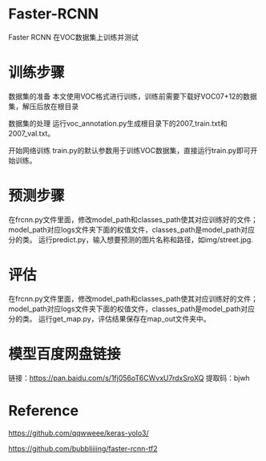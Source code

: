 # Faster-RCNN
Faster RCNN 在VOC数据集上训练并测试

# 训练步骤
数据集的准备
本文使用VOC格式进行训练，训练前需要下载好VOC07+12的数据集，解压后放在根目录

数据集的处理
运行voc_annotation.py生成根目录下的2007_train.txt和2007_val.txt。

开始网络训练
train.py的默认参数用于训练VOC数据集，直接运行train.py即可开始训练。

# 预测步骤
在frcnn.py文件里面，修改model_path和classes_path使其对应训练好的文件；model_path对应logs文件夹下面的权值文件，classes_path是model_path对应分的类。
运行predict.py，输入想要预测的图片名称和路径，如img/street.jpg.

# 评估
在frcnn.py文件里面，修改model_path和classes_path使其对应训练好的文件；model_path对应logs文件夹下面的权值文件，classes_path是model_path对应分的类。
运行get_map.py，评估结果保存在map_out文件夹中。

# 模型百度网盘链接
链接：https://pan.baidu.com/s/1fj056oT6CWvxU7rdxSroXQ 
提取码：bjwh

# Reference
https://github.com/qqwweee/keras-yolo3/

https://github.com/bubbliiiing/faster-rcnn-tf2
